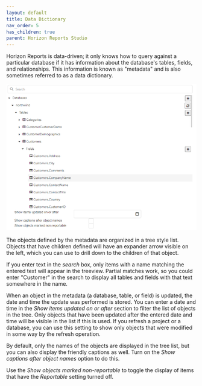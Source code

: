 ```yaml
---
layout: default
title: Data Dictionary
nav_order: 5
has_children: true
parent: Horizon Reports Studio
---
```


Horizon Reports is data-driven; it only knows how to query against a particular database if it has information about the database's tables, fields, and relationships. This information is known as "metadata" and is also sometimes referred to as a data dictionary.

![](/assets/images/treeview.png)

The objects defined by the metadata are organized in a tree style list. Objects that have children defined will have an expander arrow visible on the left, which you can use to drill down to the children of that object. 

If you enter text in the *search* box, only items with a name matching the entered text will appear in the treeview. Partial matches work, so you could enter "Customer" in the search to display all tables and fields with that text somewhere in the name. 

When an object in the metadata (a database, table, or field) is updated, the date and time the update was performed is stored. You can enter a date and time in the *Show items updated on or after* section to filter the list of objects in the tree. Only objects that have been updated after the entered date and time will be visible in the list if this is used. If you refresh a project or a database, you can use this setting to show only objects that were modified in some way by the refresh operation.

By default, only the names of the objects are displayed in the tree list, but you can also display the friendly captions as well. Turn on the *Show captions after object names* option to do this. 

Use the *Show objects marked non-reportable* to toggle the display of items that have the *Reportable* setting turned off. 